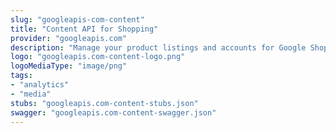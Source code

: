 ```yaml
---
slug: "googleapis-com-content"
title: "Content API for Shopping"
provider: "googleapis.com"
description: "Manage your product listings and accounts for Google Shopping"
logo: "googleapis.com-content-logo.png"
logoMediaType: "image/png"
tags:
- "analytics"
- "media"
stubs: "googleapis.com-content-stubs.json"
swagger: "googleapis.com-content-swagger.json"
---
```

